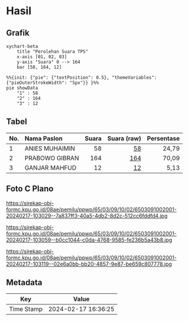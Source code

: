 # Hasil

## Grafik

```mermaid
xychart-beta
    title "Perolehan Suara TPS"
    x-axis [01, 02, 03]
    y-axis "Suara" 0 --> 164
    bar [58, 164, 12]
```

```mermaid
%%{init: {"pie": {"textPosition": 0.5}, "themeVariables": {"pieOuterStrokeWidth": "5px"}} }%%
pie showData
    "1" : 58
    "2" : 164
    "3" : 12
```

## Tabel

| No. | Nama Paslon    | Suara | Suara (raw) | Persentase |
|:--- |:-------------- | -----:| -----------:| ----------:|
| 1   | ANIES MUHAIMIN | 58    | [58][p-1]   | 24,79      |
| 2   | PRABOWO GIBRAN | 164   | [164][p-2]  | 70,09      |
| 3   | GANJAR MAHFUD  | 12    | [12][p-3]   | 5,13       |


[p-1]: https://github.com/gigit-pemilu/pemilu-2024-65-kalimantan-utara/blob/main/pilpres/hitung-suara/sub/65-kalimantan-utara/sub/03-nunukan/sub/09-nunukan-selatan/sub/1002-nunukan-selatan/sub/001-tps/sub/paslon-1.txt
[p-2]: https://github.com/gigit-pemilu/pemilu-2024-65-kalimantan-utara/blob/main/pilpres/hitung-suara/sub/65-kalimantan-utara/sub/03-nunukan/sub/09-nunukan-selatan/sub/1002-nunukan-selatan/sub/001-tps/sub/paslon-2.txt
[p-3]: https://github.com/gigit-pemilu/pemilu-2024-65-kalimantan-utara/blob/main/pilpres/hitung-suara/sub/65-kalimantan-utara/sub/03-nunukan/sub/09-nunukan-selatan/sub/1002-nunukan-selatan/sub/001-tps/sub/paslon-3.txt

## Foto C Plano

https://sirekap-obj-formc.kpu.go.id/08ae/pemilu/ppwp/65/03/09/10/02/6503091002001-20240217-103029--7a837ff3-40a5-4db2-8d2c-512cc6fddfd4.jpg

https://sirekap-obj-formc.kpu.go.id/08ae/pemilu/ppwp/65/03/09/10/02/6503091002001-20240217-103059--b0cc1044-c0da-4768-9585-fe236b5a43b8.jpg

https://sirekap-obj-formc.kpu.go.id/08ae/pemilu/ppwp/65/03/09/10/02/6503091002001-20240217-103119--02e6a0bb-bb20-4857-9e87-be659c807778.jpg


## Metadata

| Key        | Value               |
| ---------- | ------------------- |
| Time Stamp | 2024-02-17 16:36:25 |



